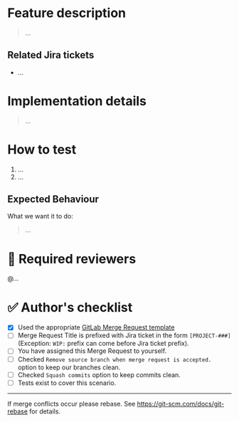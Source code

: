 <!--
Please fill out the Merge Request template below.
-->

# Feature description

<!-- Brief explanation of the update to provide context to reviewers. -->

> ...

## Related Jira tickets

<!--
List the related Jira tickets below.
Prefix those which will be closed/fixed with "Closes" or "Fixes".
Not all of the related Jira tickets need to be closed/fixed,
such as if this is one of many upcoming Merge Requests for a large task.

For example:
- Closes ticket number ###
-->

- ...

# Implementation details

<!-- Brief explanation of the implementation to provide overview to reviewers. -->

> ...

# How to test

1. ...
2. ...

## Expected Behaviour

What we want it to do:

> ...

# :eyes: Required reviewers

<!--
Delete this section, if not applicable.

Mention anyone you think needs to approve this before it can be merged.
-->

@...

# :white_check_mark: Author's checklist

<!--
The checklist below is to ensure you have not missed anything important.

Markdown format:
- [x] Checked
- [ ] Unchecked
-->

- [x] Used the appropriate [GitLab Merge Request template](https://docs.gitlab.com/ee/user/project/description_templates.html#creating-merge-request-templates)
- [ ] Merge Request Title is prefixed with Jira ticket in the form `[PROJECT-###]` (Exception: `WIP:` prefix can come before Jira ticket prefix).
- [ ] You have assigned this Merge Request to yourself.
- [ ] Checked `Remove source branch when merge request is accepted.` option to keep our branches clean.
- [ ] Checked `Squash commits` option to keep commits clean.
- [ ] Tests exist to cover this scenario.

---

If merge conflicts occur please rebase.
See https://git-scm.com/docs/git-rebase for details.